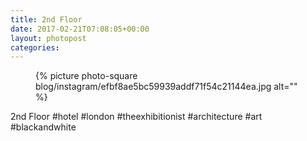 ```yaml
---
title: 2nd Floor
date: 2017-02-21T07:08:05+00:00
layout: photopost
categories:
---
```


<figure class="photo photo--square">
  {% picture photo-square blog/instagram/efbf8ae5bc59939addf71f54c21144ea.jpg alt="" %}
</figure>

2nd Floor
#hotel #london #theexhibitionist #architecture #art #blackandwhite
